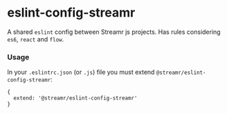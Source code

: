 # eslint-config-streamr

A shared `eslint` config between Streamr js projects. Has rules considering `es6`, `react` and `flow`.

### Usage
In your `.eslintrc.json` (or `.js`) file you must extend `@streamr/eslint-config-streamr`:
```
{
  extend: '@streamr/eslint-config-streamr'
}
```
